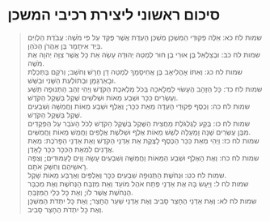 # סיכום ראשוני ליצירת רכיבי המשכן

> שמות לח כא: אֵלֶּה פְקוּדֵי הַמִּשְׁכָּן מִשְׁכַּן הָעֵדֻת אֲשֶׁר פֻּקַּד עַל פִּי מֹשֶׁה:  עֲבֹדַת הַלְוִיִּם בְּיַד אִיתָמָר בֶּן אַהֲרֹן הַכֹּהֵן.  
> שמות לח כב: וּבְצַלְאֵל בֶּן אוּרִי בֶן חוּר לְמַטֵּה יְהוּדָה עָשָׂה אֵת כָּל אֲשֶׁר צִוָּה יְהוָה אֶת מֹשֶׁה.  
> שמות לח כג: וְאִתּוֹ אָהֳלִיאָב בֶּן אֲחִיסָמָךְ לְמַטֵּה דָן חָרָשׁ וְחֹשֵׁב; וְרֹקֵם בַּתְּכֵלֶת וּבָאַרְגָּמָן וּבְתוֹלַעַת הַשָּׁנִי וּבַשֵּׁשׁ.  
> שמות לח כד: כָּל הַזָּהָב הֶעָשׂוּי לַמְּלָאכָה בְּכֹל מְלֶאכֶת הַקֹּדֶשׁ וַיְהִי זְהַב הַתְּנוּפָה תֵּשַׁע וְעֶשְׂרִים כִּכָּר וּשְׁבַע מֵאוֹת וּשְׁלֹשִׁים שֶׁקֶל בְּשֶׁקֶל הַקֹּדֶשׁ.  
> שמות לח כה: וְכֶסֶף פְּקוּדֵי הָעֵדָה מְאַת כִּכָּר; וְאֶלֶף וּשְׁבַע מֵאוֹת וַחֲמִשָּׁה וְשִׁבְעִים שֶׁקֶל בְּשֶׁקֶל הַקֹּדֶשׁ.  
> שמות לח כו: בֶּקַע לַגֻּלְגֹּלֶת מַחֲצִית הַשֶּׁקֶל בְּשֶׁקֶל הַקֹּדֶשׁ לְכֹל הָעֹבֵר עַל הַפְּקֻדִים מִבֶּן עֶשְׂרִים שָׁנָה וָמַעְלָה לְשֵׁשׁ מֵאוֹת אֶלֶף וּשְׁלֹשֶׁת אֲלָפִים וַחֲמֵשׁ מֵאוֹת וַחֲמִשִּׁים.  
> שמות לח כז: וַיְהִי מְאַת כִּכַּר הַכֶּסֶף לָצֶקֶת אֵת אַדְנֵי הַקֹּדֶשׁ וְאֵת אַדְנֵי הַפָּרֹכֶת:  מְאַת אֲדָנִים לִמְאַת הַכִּכָּר כִּכָּר לָאָדֶן.  
> שמות לח כח: וְאֶת הָאֶלֶף וּשְׁבַע הַמֵּאוֹת וַחֲמִשָּׁה וְשִׁבְעִים עָשָׂה וָוִים לָעַמּוּדִים; וְצִפָּה רָאשֵׁיהֶם וְחִשַּׁק אֹתָם.  
> שמות לח כט: וּנְחֹשֶׁת הַתְּנוּפָה שִׁבְעִים כִּכָּר וְאַלְפַּיִם וְאַרְבַּע מֵאוֹת שָׁקֶל.  
> שמות לח ל: וַיַּעַשׂ בָּהּ אֶת אַדְנֵי פֶּתַח אֹהֶל מוֹעֵד וְאֵת מִזְבַּח הַנְּחֹשֶׁת וְאֶת מִכְבַּר הַנְּחֹשֶׁת אֲשֶׁר לוֹ; וְאֵת כָּל כְּלֵי הַמִּזְבֵּחַ.  
> שמות לח לא: וְאֶת אַדְנֵי הֶחָצֵר סָבִיב וְאֶת אַדְנֵי שַׁעַר הֶחָצֵר; וְאֵת כָּל יִתְדֹת הַמִּשְׁכָּן וְאֶת כָּל יִתְדֹת הֶחָצֵר סָבִיב.   
 

